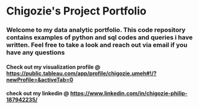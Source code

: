 # Chigozie's Project Portfolio

### Welcome to my data analytic portfolio. This code repository contains examples of python and sql codes and queries i have written. Feel free to take a look and reach out via email if you have any questions

#### Check out my visualization profile @ https://public.tableau.com/app/profile/chigozie.umeh#!/?newProfile=&activeTab=0
#### check out my linkedin @ https://www.linkedin.com/in/chigozie-philip-187942235/ 



